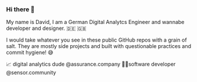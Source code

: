### Hi there 👋

My name is David, I am a German Digital Analytcs Engineer and wannabe developer and designer. 🇩🇪 🇬🇧

I would take whatever you see in these public GitHub repos with a grain of salt. They are mostly side projects and built with questionable practices and commit hygiene! 😅

📈 digital analytics dude @assurance.company
👨‍💻software developer @sensor.community   


<!--
**ohheyitsdave/ohheyitsdave** is a ✨ _special_ ✨ repository because its `README.md` (this file) appears on your GitHub profile.

Here are some ideas to get you started:

- 🔭 I’m currently working on ...
- 🌱 I’m currently learning ...
- 👯 I’m looking to collaborate on ...
- 🤔 I’m looking for help with ...
- 💬 Ask me about ...
- 📫 How to reach me: ...
- 😄 Pronouns: ...
- ⚡ Fun fact: ...
-->
